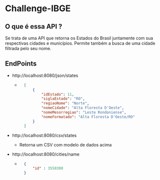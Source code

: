 # Challenge-IBGE

## O que é essa API ?
Se trata de uma API que retorna os Estados do Brasil juntamente com sua respectivas cidades e municípios.
Permite também a busca de uma cidade filtrada pelo seu nome.

## EndPoints
* http://localhost:8080/json/states
    * ```json
        [
            {
                "idEstado": 11,
                "siglaEstado": "RO",
                "regiaoNome": "Norte",
                "nomeCidade": "Alta Floresta D'Oeste",
                "nomeMesorregiao": "Leste Rondoniense",
                "nomeFormatado": "Alta Floresta D'Oeste/RO"
            }
        ]
        ```
      
* http://localhost:8080/csv/states
    * Retorna um CSV com modelo de dados acima
    
* http://localhost:8080/cities/name
    * ```json
        {
            "id" : 3550308
        }
      ```